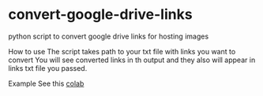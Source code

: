 # convert-google-drive-links
python script to convert google drive links for  hosting images

How to use
The script takes path to your txt file with links you want to convert
You will see converted links in th output and they also will appear in links txt file you passed.

Example
See this [colab]("https://colab.research.google.com/github/ZackPashkin/convert-google-drive-links/blob/master/example_how_to_use.ipynb")

